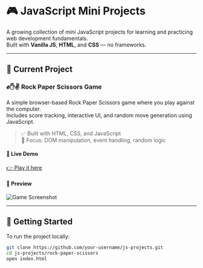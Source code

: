 # 🎮 JavaScript Mini Projects

A growing collection of mini JavaScript projects for learning and practicing web development fundamentals.  
Built with **Vanilla JS**, **HTML**, and **CSS** — no frameworks.

---

## 📌 Current Project

### ✊✋✌️ Rock Paper Scissors Game

A simple browser-based Rock Paper Scissors game where you play against the computer.  
Includes score tracking, interactive UI, and random move generation using JavaScript.

> ✅ Built with HTML, CSS, and JavaScript  
> 🧠 Focus: DOM manipulation, event handling, random logic

#### 🔗 Live Demo

[👉 Play it here](https://yourusername.github.io/js-projects/rock-paper-scissors)

#### 📸 Preview

![Game Screenshot](rock-paper-scissors/screenshot.png)

---

## 🚀 Getting Started

To run the project locally:

```bash
git clone https://github.com/your-username/js-projects.git
cd js-projects/rock-paper-scissors
open index.html
